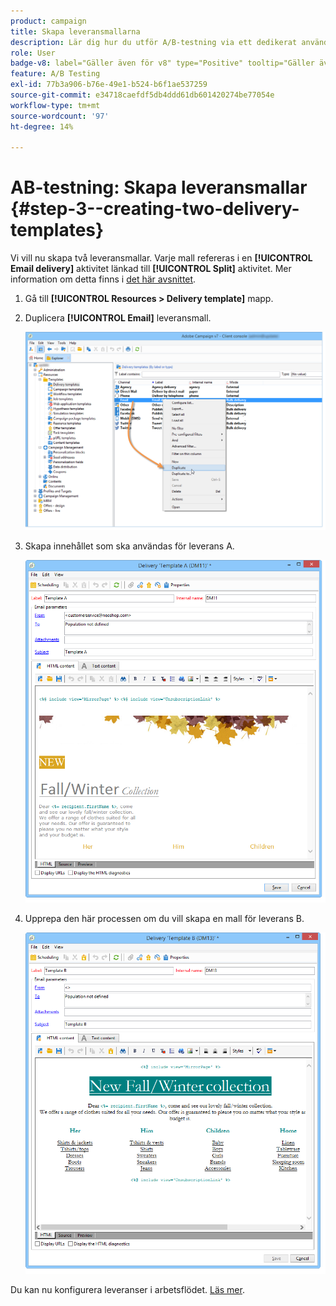 ```yaml
---
product: campaign
title: Skapa leveransmallarna
description: Lär dig hur du utför A/B-testning via ett dedikerat användningsfall
role: User
badge-v8: label="Gäller även för v8" type="Positive" tooltip="Gäller även Campaign v8"
feature: A/B Testing
exl-id: 77b3a906-b76e-49e1-b524-b6f1ae537259
source-git-commit: e34718caefdf5db4ddd61db601420274be77054e
workflow-type: tm+mt
source-wordcount: '97'
ht-degree: 14%

---
```


# AB-testning: Skapa leveransmallar {#step-3--creating-two-delivery-templates}

Vi vill nu skapa två leveransmallar. Varje mall refereras i en **[!UICONTROL Email delivery]** aktivitet länkad till **[!UICONTROL Split]** aktivitet. Mer information om detta finns i [det här avsnittet](about-templates.md).

1. Gå till **[!UICONTROL Resources > Delivery template]** mapp.
1. Duplicera **[!UICONTROL Email]** leveransmall.

   ![](assets/use_case_abtesting_deliverymodel_001.png)

1. Skapa innehållet som ska användas för leverans A.

   ![](assets/use_case_abtesting_deliverymodel_002.png)

1. Upprepa den här processen om du vill skapa en mall för leverans B.

   ![](assets/use_case_abtesting_deliverymodel_003.png)

Du kan nu konfigurera leveranser i arbetsflödet. [Läs mer](a-b-testing-uc-configuring-deliveries.md).
